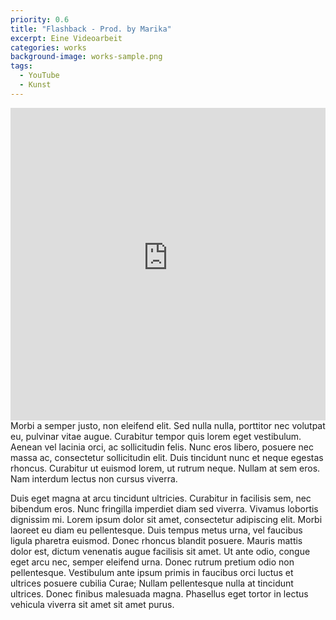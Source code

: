 ```yaml
---
priority: 0.6
title: "Flashback - Prod. by Marika"
excerpt: Eine Videoarbeit
categories: works
background-image: works-sample.png
tags:
  - YouTube
  - Kunst
---
```

<span class="image featured"></span>
<iframe width="100%" height="500px" src="https://www.youtube-nocookie.com/embed/bWMLpKFasnA" frameborder="0" allow="autoplay; encrypted-media" allowfullscreen></iframe>
Morbi a semper justo, non eleifend elit. Sed nulla nulla, porttitor nec volutpat eu, pulvinar vitae augue. Curabitur tempor quis lorem eget vestibulum. Aenean vel lacinia orci, ac sollicitudin felis. Nunc eros libero, posuere nec massa ac, consectetur sollicitudin elit. Duis tincidunt nunc et neque egestas rhoncus. Curabitur ut euismod lorem, ut rutrum neque. Nullam at sem eros. Nam interdum lectus non cursus viverra.

Duis eget magna at arcu tincidunt ultricies. Curabitur in facilisis sem, nec bibendum eros. Nunc fringilla imperdiet diam sed viverra. Vivamus lobortis dignissim mi. Lorem ipsum dolor sit amet, consectetur adipiscing elit. Morbi laoreet eu diam eu pellentesque. Duis tempus metus urna, vel faucibus ligula pharetra euismod. Donec rhoncus blandit posuere. Mauris mattis dolor est, dictum venenatis augue facilisis sit amet. Ut ante odio, congue eget arcu nec, semper eleifend urna. Donec rutrum pretium odio non pellentesque. Vestibulum ante ipsum primis in faucibus orci luctus et ultrices posuere cubilia Curae; Nullam pellentesque nulla at tincidunt ultrices. Donec finibus malesuada magna. Phasellus eget tortor in lectus vehicula viverra sit amet sit amet purus.
